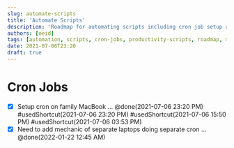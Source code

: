 ```yaml
---
slug: automate-scripts
title: 'Automate Scripts'
description: 'Roadmap for automating scripts including cron job setup and multi-laptop automation mechanics'
authors: [oeid]
tags: [automation, scripts, cron-jobs, productivity-scripts, roadmap, multi-laptop]
date: 2021-07-06T23:20
draft: true
---
```


# Cron Jobs
* [x] Setup cron on family MacBook ... @done(2021-07-06 23:20 PM) #usedShortcut(2021-07-06 23:20 PM) #usedShortcut(2021-07-06 15:50 PM) #usedShortcut(2021-07-06 03:53 PM)
* [x] Need to add mechanic of separate laptops doing separate cron ... @done(2022-01-22 12:45 AM)
